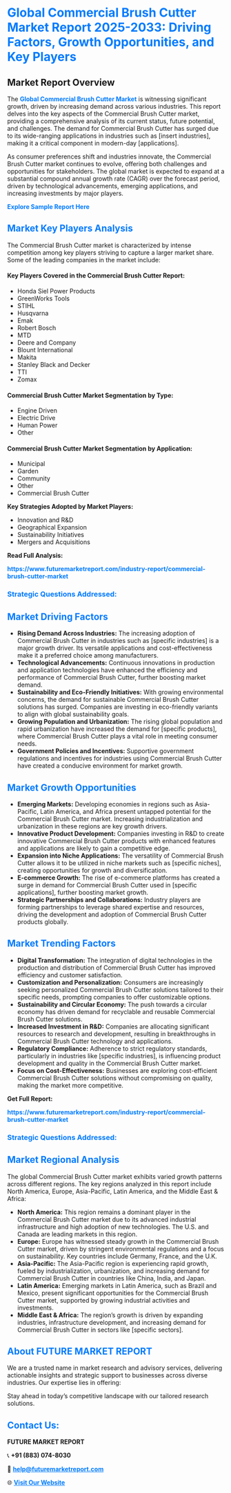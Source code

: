 <h1 style="color: #007BFF;">Global Commercial Brush Cutter Market Report 2025-2033: Driving Factors, Growth Opportunities, and Key Players</h1>

<section id="overview">
<h2>Market Report Overview</h2>
<p>The <a href="https://www.futuremarketreport.com/industry-report/commercial-brush-cutter-market" style="color: #007BFF; text-decoration: none;"><strong>Global Commercial Brush Cutter Market</strong></a> is witnessing significant growth, driven by increasing demand across various industries. This report delves into the key aspects of the Commercial Brush Cutter market, providing a comprehensive analysis of its current status, future potential, and challenges. The demand for Commercial Brush Cutter has surged due to its wide-ranging applications in industries such as [insert industries], making it a critical component in modern-day [applications].</p>
<p>As consumer preferences shift and industries innovate, the Commercial Brush Cutter market continues to evolve, offering both challenges and opportunities for stakeholders. The global market is expected to expand at a substantial compound annual growth rate (CAGR) over the forecast period, driven by technological advancements, emerging applications, and increasing investments by major players.</p>
</section>

<section id="overview">
<p><a href="https://www.futuremarketreport.com/request-sample/reportId=124448" style="color: #007BFF; text-decoration: none;"><strong>Explore Sample Report Here</strong></a></p>
</section>

<section id="key-players">
<h2 style="color: #007BFF;">Market Key Players Analysis</h2>
<p>The Commercial Brush Cutter market is characterized by intense competition among key players striving to capture a larger market share. Some of the leading companies in the market include:</p>
<h4>Key Players Covered in the Commercial Brush Cutter Report:</h4>
<ul><li>Honda Siel Power Products</li><li>GreenWorks Tools</li><li>STIHL</li><li>Husqvarna</li><li>Emak</li><li>Robert Bosch</li><li>MTD</li><li>Deere and Company</li><li>Blount International</li><li>Makita</li><li>Stanley Black and Decker</li><li>TTI</li><li>Zomax</li></ul>
<h4>Commercial Brush Cutter Market Segmentation by Type:</h4>
<ul><li>Engine Driven</li><li>Electric Drive</li><li>Human Power</li><li>Other</li></ul>

<h4>Commercial Brush Cutter Market Segmentation by Application:</h4>
<ul><li>Municipal</li><li>Garden</li><li>Community</li><li>Other</li><li>Commercial Brush Cutter</li></ul>
<p><strong>Key Strategies Adopted by Market Players:</strong></p>
<ul>
<li>Innovation and R&D</li>
<li>Geographical Expansion</li>
<li>Sustainability Initiatives</li>
<li>Mergers and Acquisitions</li>
</ul>
</section>

<section>
<p><strong>Read Full Analysis: </strong></p><a href="https://www.futuremarketreport.com/industry-report/commercial-brush-cutter-market" style="color: #007BFF; text-decoration: none;"><strong>https://www.futuremarketreport.com/industry-report/commercial-brush-cutter-market</strong></a>
<h3 style="color: #007BFF;">Strategic Questions Addressed:</h3>
</section>

<section id="driving-factors">
<h2 style="color: #007BFF;">Market Driving Factors</h2>
<ul>
<li><strong>Rising Demand Across Industries:</strong> The increasing adoption of Commercial Brush Cutter in industries such as [specific industries] is a major growth driver. Its versatile applications and cost-effectiveness make it a preferred choice among manufacturers.</li>
<li><strong>Technological Advancements:</strong> Continuous innovations in production and application technologies have enhanced the efficiency and performance of Commercial Brush Cutter, further boosting market demand.</li>
<li><strong>Sustainability and Eco-Friendly Initiatives:</strong> With growing environmental concerns, the demand for sustainable Commercial Brush Cutter solutions has surged. Companies are investing in eco-friendly variants to align with global sustainability goals.</li>
<li><strong>Growing Population and Urbanization:</strong> The rising global population and rapid urbanization have increased the demand for [specific products], where Commercial Brush Cutter plays a vital role in meeting consumer needs.</li>
<li><strong>Government Policies and Incentives:</strong> Supportive government regulations and incentives for industries using Commercial Brush Cutter have created a conducive environment for market growth.</li>
</ul>
</section>

<section id="growth-opportunities">
<h2 style="color: #007BFF;">Market Growth Opportunities</h2>
<ul>
<li><strong>Emerging Markets:</strong> Developing economies in regions such as Asia-Pacific, Latin America, and Africa present untapped potential for the Commercial Brush Cutter market. Increasing industrialization and urbanization in these regions are key growth drivers.</li>
<li><strong>Innovative Product Development:</strong> Companies investing in R&D to create innovative Commercial Brush Cutter products with enhanced features and applications are likely to gain a competitive edge.</li>
<li><strong>Expansion into Niche Applications:</strong> The versatility of Commercial Brush Cutter allows it to be utilized in niche markets such as [specific niches], creating opportunities for growth and diversification.</li>
<li><strong>E-commerce Growth:</strong> The rise of e-commerce platforms has created a surge in demand for Commercial Brush Cutter used in [specific applications], further boosting market growth.</li>
<li><strong>Strategic Partnerships and Collaborations:</strong> Industry players are forming partnerships to leverage shared expertise and resources, driving the development and adoption of Commercial Brush Cutter products globally.</li>
</ul>
</section>

<section id="trending-factors">
<h2 style="color: #007BFF;">Market Trending Factors</h2>
<ul>
<li><strong>Digital Transformation:</strong> The integration of digital technologies in the production and distribution of Commercial Brush Cutter has improved efficiency and customer satisfaction.</li>
<li><strong>Customization and Personalization:</strong> Consumers are increasingly seeking personalized Commercial Brush Cutter solutions tailored to their specific needs, prompting companies to offer customizable options.</li>
<li><strong>Sustainability and Circular Economy:</strong> The push towards a circular economy has driven demand for recyclable and reusable Commercial Brush Cutter solutions.</li>
<li><strong>Increased Investment in R&D:</strong> Companies are allocating significant resources to research and development, resulting in breakthroughs in Commercial Brush Cutter technology and applications.</li>
<li><strong>Regulatory Compliance:</strong> Adherence to strict regulatory standards, particularly in industries like [specific industries], is influencing product development and quality in the Commercial Brush Cutter market.</li>
<li><strong>Focus on Cost-Effectiveness:</strong> Businesses are exploring cost-efficient Commercial Brush Cutter solutions without compromising on quality, making the market more competitive.</li>
</ul>
</section>

<section>
<p><strong>Get Full Report: </strong></p><a href="https://www.futuremarketreport.com/industry-report/commercial-brush-cutter-market" style="color: #007BFF; text-decoration: none;"><strong>https://www.futuremarketreport.com/industry-report/commercial-brush-cutter-market</strong></a>
<h3 style="color: #007BFF;">Strategic Questions Addressed:</h3>
</section>


<section id="regional-analysis">
<h2 style="color: #007BFF;">Market Regional Analysis</h2>
<p>The global Commercial Brush Cutter market exhibits varied growth patterns across different regions. The key regions analyzed in this report include North America, Europe, Asia-Pacific, Latin America, and the Middle East & Africa:</p>
<ul>
<li><strong>North America:</strong> This region remains a dominant player in the Commercial Brush Cutter market due to its advanced industrial infrastructure and high adoption of new technologies. The U.S. and Canada are leading markets in this region.</li>
<li><strong>Europe:</strong> Europe has witnessed steady growth in the Commercial Brush Cutter market, driven by stringent environmental regulations and a focus on sustainability. Key countries include Germany, France, and the U.K.</li>
<li><strong>Asia-Pacific:</strong> The Asia-Pacific region is experiencing rapid growth, fueled by industrialization, urbanization, and increasing demand for Commercial Brush Cutter in countries like China, India, and Japan.</li>
<li><strong>Latin America:</strong> Emerging markets in Latin America, such as Brazil and Mexico, present significant opportunities for the Commercial Brush Cutter market, supported by growing industrial activities and investments.</li>
<li><strong>Middle East & Africa:</strong> The region’s growth is driven by expanding industries, infrastructure development, and increasing demand for Commercial Brush Cutter in sectors like [specific sectors].</li>
</ul>
</section>

<footer>
<h2 style="color: #007BFF;">About FUTURE MARKET REPORT</h2>
<p>We are a trusted name in market research and advisory services, delivering actionable insights and strategic support to businesses across diverse industries. Our expertise lies in offering:</p>

<p>Stay ahead in today’s competitive landscape with our tailored research solutions.</p>

<h2 style="color: #007BFF;">Contact Us:</h2>
<p><strong>FUTURE MARKET REPORT</strong></p>
<p>📞 <strong>+91 (883) 074-8030</strong></p>
<p>📧 <strong><a href="mailto:help@futuremarketreport.com" style="color: #007BFF;">help@futuremarketreport.com</a></strong></p>
<p>🌐 <strong><a href="https://www.futuremarketreport.com/" style="color: #007BFF;">Visit Our Website</a></strong></p>
</footer>